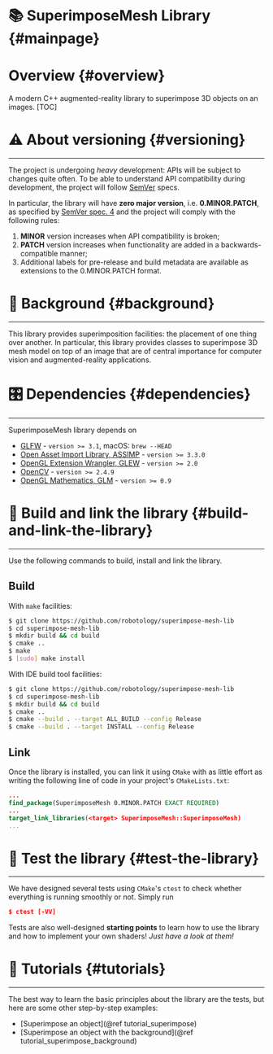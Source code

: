 # 📚 SuperimposeMesh Library {#mainpage}

# Overview {#overview}

A modern C++ augmented-reality library to superimpose 3D objects on an images.
[TOC]


# ⚠️ About versioning {#versioning}

---
The project is undergoing _heavy_ development: APIs will be subject to changes quite often.
To be able to understand API compatibility during development, the project will follow [SemVer](http://semver.org/) specs.

In particular, the library will have **zero major version**, i.e. **0.MINOR.PATCH**, as specified by [SemVer spec. 4](http://semver.org/#spec-item-4) and the project will comply with the following rules:
 1. **MINOR** version increases when API compatibility is broken;
 2. **PATCH** version increases when functionality are added in a backwards-compatible manner;
 3. Additional labels for pre-release and build metadata are available as extensions to the 0.MINOR.PATCH format.


# 📖 Background {#background}

---
This library provides superimposition facilities: the placement of one thing over another.
In particular, this library provides classes to superimpose 3D mesh model on top of an image that are of central importance for computer vision and augmented-reality applications.


# 🎛 Dependencies {#dependencies}

---
SuperimposeMesh library depends on
- [GLFW](http://www.glfw.org) - `version >= 3.1`, macOS: `brew --HEAD`
- [Open Asset Import Library, ASSIMP](http://assimp.org) - `version >= 3.3.0`
- [OpenGL Extension Wrangler, GLEW](http://glew.sourceforge.net) - `version >= 2.0`
- [OpenCV](http://opencv.org) - `version >= 2.4.9`
- [OpenGL Mathematics, GLM](http://glm.g-truc.net) - `version >= 0.9`


# 🔨 Build and link the library {#build-and-link-the-library}

---

Use the following commands to build, install and link the library.

## Build

With `make` facilities:
```bash
$ git clone https://github.com/robotology/superimpose-mesh-lib
$ cd superimpose-mesh-lib
$ mkdir build && cd build
$ cmake ..
$ make
$ [sudo] make install
```

With IDE build tool facilities:
```bash
$ git clone https://github.com/robotology/superimpose-mesh-lib
$ cd superimpose-mesh-lib
$ mkdir build && cd build
$ cmake ..
$ cmake --build . --target ALL_BUILD --config Release
$ cmake --build . --target INSTALL --config Release
```

## Link
Once the library is installed, you can link it using `CMake` with as little effort as writing the following line of code in your project's `CMakeLists.txt`:
```cmake
...
find_package(SuperimposeMesh 0.MINOR.PATCH EXACT REQUIRED)
...
target_link_libraries(<target> SuperimposeMesh::SuperimposeMesh)
...
```


# 🔬 Test the library {#test-the-library}

---
We have designed several tests using `CMake`'s `ctest` to check whether everything is running smoothly or not.
Simply run
```cmake
$ ctest [-VV]
```

Tests are also well-designed **starting points** to learn how to use the library and how to implement your own shaders! _Just have a look at them!_


# 📘 Tutorials {#tutorials}

---
The best way to learn the basic principles about the library are the tests, but here are some other step-by-step examples:
 - [Superimpose an object](@ref tutorial_superimpose)
 - [Superimpose an object with the background](@ref tutorial_superimpose_background)
